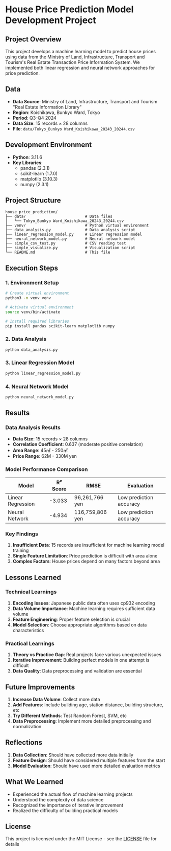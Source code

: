 # House Price Prediction Model Development Project

## Project Overview

This project develops a machine learning model to predict house prices using data from the Ministry of Land, Infrastructure, Transport and Tourism's Real Estate Transaction Price Information System. We implemented both linear regression and neural network approaches for price prediction.

## Data

- **Data Source**: Ministry of Land, Infrastructure, Transport and Tourism "Real Estate Information Library"
- **Region**: Koishikawa, Bunkyo Ward, Tokyo
- **Period**: Q3-Q4 2024
- **Data Size**: 15 records × 28 columns
- **File**: `data/Tokyo_Bunkyo Ward_Koishikawa_20243_20244.csv`

## Development Environment

- **Python**: 3.11.6
- **Key Libraries**:
  - pandas (2.3.1)
  - scikit-learn (1.7.0)
  - matplotlib (3.10.3)
  - numpy (2.3.1)

## Project Structure

```
house_price_prediction/
├── data/                          # Data files
│   └── Tokyo_Bunkyo Ward_Koishikawa_20243_20244.csv
├── venv/                          # Python virtual environment
├── data_analysis.py               # Data analysis script
├── linear_regression_model.py     # Linear regression model
├── neural_network_model.py        # Neural network model
├── simple_csv_test.py             # CSV reading test
├── simple_visualize.py            # Visualization script
└── README.md                      # This file
```

## Execution Steps

### 1. Environment Setup

```bash
# Create virtual environment
python3 -m venv venv

# Activate virtual environment
source venv/bin/activate

# Install required libraries
pip install pandas scikit-learn matplotlib numpy
```

### 2. Data Analysis

```bash
python data_analysis.py
```

### 3. Linear Regression Model

```bash
python linear_regression_model.py
```

### 4. Neural Network Model

```bash
python neural_network_model.py
```

## Results

### Data Analysis Results

- **Data Size**: 15 records × 28 columns
- **Correlation Coefficient**: 0.637 (moderate positive correlation)
- **Area Range**: 45㎡ - 250㎡
- **Price Range**: 62M - 330M yen

### Model Performance Comparison

| Model | R² Score | RMSE | Evaluation |
|-------|----------|------|------------|
| Linear Regression | -3.033 | 96,261,766 yen | Low prediction accuracy |
| Neural Network | -4.934 | 116,759,806 yen | Low prediction accuracy |

### Key Findings

1. **Insufficient Data**: 15 records are insufficient for machine learning model training
2. **Single Feature Limitation**: Price prediction is difficult with area alone
3. **Complex Factors**: House prices depend on many factors beyond area

## Lessons Learned

### Technical Learnings

1. **Encoding Issues**: Japanese public data often uses cp932 encoding
2. **Data Volume Importance**: Machine learning requires sufficient data volume
3. **Feature Engineering**: Proper feature selection is crucial
4. **Model Selection**: Choose appropriate algorithms based on data characteristics

### Practical Learnings

1. **Theory vs Practice Gap**: Real projects face various unexpected issues
2. **Iterative Improvement**: Building perfect models in one attempt is difficult
3. **Data Quality**: Data preprocessing and validation are essential

## Future Improvements

1. **Increase Data Volume**: Collect more data
2. **Add Features**: Include building age, station distance, building structure, etc
3. **Try Different Methods**: Test Random Forest, SVM, etc
4. **Data Preprocessing**: Implement more detailed preprocessing and normalization

## Reflections

1. **Data Collection**: Should have collected more data initially
2. **Feature Design**: Should have considered multiple features from the start
3. **Model Evaluation**: Should have used more detailed evaluation metrics

## What We Learned

- Experienced the actual flow of machine learning projects
- Understood the complexity of data science
- Recognized the importance of iterative improvement
- Realized the difficulty of building practical models

## License

This project is licensed under the MIT License - see the [LICENSE](LICENSE) file for details

